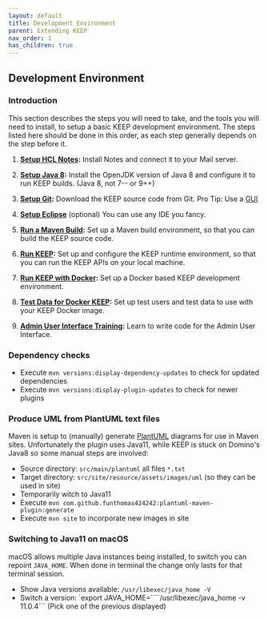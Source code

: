 ```yaml
---
layout: default
title: Development Environment
parent: Extending KEEP
nav_order: 1
has_children: true
---
```


## Development Environment

### Introduction

This section describes the steps you will need to take, and the tools you will need to install, to setup a basic KEEP development environment.  The steps listed here should be done in this order, as each step generally depends on the step before it.

1. **[Setup HCL Notes](setupnotes.md):** Install Notes and connect it to your Mail server.

2. **[Setup Java 8](setupjava.md):** Install the OpenJDK version of Java 8 and configure it to run KEEP builds. (Java 8, not 7-- or 9++)

3. **[Setup Git](setupsrc.md):** Download the KEEP source code from Git. Pro Tip: Use a [GUI](https://www.sourcetreeapp.com/)

4. **[Setup Eclipse](eclipse.md)** (optional) You can use any IDE you fancy.

5. **[Run a Maven Build](runbuild.md):** Set up a Maven build environment, so that you can build the KEEP source code.

6. **[Run KEEP](runkeep.md):** Set up and configure the KEEP runtime environment, so that you can run the KEEP APIs on your local machine.

7. **[Run KEEP with Docker](testdata.md):** Set up a Docker based KEEP development environment.

8. **[Test Data for Docker KEEP](testdata.md):** Set up test users and test data to use with your KEEP Docker image.

9. **[Admin User Interface Training](adminui.md):** Learn to write code for the Admin User Interface.

### Dependency checks

- Execute `mvn versions:display-dependency-updates` to check for updated dependencies
- Execute `mvn versions:display-plugin-updates` to check for newer plugins


### Produce UML from PlantUML text files

Maven is setup to (manually) generate [PlantUML](https://plantuml.com/) diagrams for use in Maven sites. Unfortunately the plugin uses Java11, while KEEP is stuck on Domino's Java8 so some manual steps are involved:

- Source directory: `src/main/plantuml` all files `*.txt`
- Target directory: `src/site/resource/assets/images/uml` (so they can be used in site)
- Temporarily witch to Java11
- Execute `mvn com.github.funthomas424242:plantuml-maven-plugin:generate`
- Execute `mvn site` to incorporate new images in site

### Switching to Java11 on macOS

macOS allows multiple Java instances being installed, to switch you can repoint `JAVA_HOME`. When done in terminal the change only lasts for that terminal session.

- Show Java versions available: `/usr/libexec/java_home -V`
- Switch a version: `export JAVA_HOME=````/usr/libexec/java_home -v 11.0.4``` (Pick one of the previous displayed)